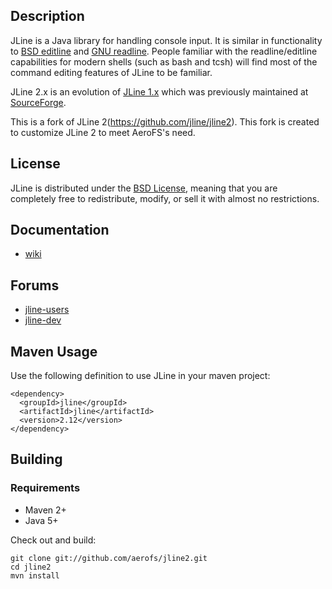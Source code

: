 <!--

    Copyright (c) 2002-2012, the original author or authors.

    This software is distributable under the BSD license. See the terms of the
    BSD license in the documentation provided with this software.

    http://www.opensource.org/licenses/bsd-license.php

-->
Description
-----------

JLine is a Java library for handling console input. It is similar in functionality to [BSD editline](http://www.thrysoee.dk/editline/) and [GNU readline](http://www.gnu.org/s/readline/). People familiar with the readline/editline capabilities for modern shells (such as bash and tcsh) will find most of the command editing features of JLine to be familiar.

JLine 2.x is an evolution of [JLine 1.x](https://github.com/jline/jline) which was previously maintained at [SourceForge](http://jline.sourceforge.net/).

This is a fork of JLine 2(https://github.com/jline/jline2). This fork is created to customize JLine 2 to meet AeroFS's need.

License
-------

JLine is distributed under the [BSD License](http://www.opensource.org/licenses/bsd-license.php), meaning that you are completely free to redistribute, modify, or sell it with almost no restrictions.

Documentation
-------------

* [wiki](https://github.com/jline/jline2/wiki)

Forums
------

* [jline-users](https://groups.google.com/group/jline-users)
* [jline-dev](https://groups.google.com/group/jline-dev)

Maven Usage
-----------

Use the following definition to use JLine in your maven project:

    <dependency>
      <groupId>jline</groupId>
      <artifactId>jline</artifactId>
      <version>2.12</version>
    </dependency>

Building
--------

### Requirements

* Maven 2+
* Java 5+

Check out and build:

    git clone git://github.com/aerofs/jline2.git
    cd jline2
    mvn install

